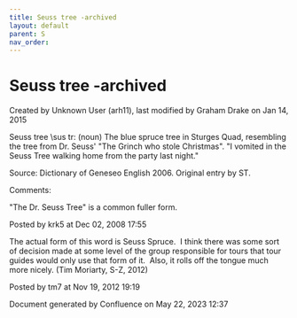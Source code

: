```yaml
---
title: Seuss tree -archived
layout: default
parent: S
nav_order:
---
```


# Seuss tree -archived

Created by  Unknown User (arh11), last modified by  Graham Drake on Jan 14, 2015

Seuss tree \sus tr\: (noun) The blue spruce tree in Sturges Quad, resembling the tree from Dr. Seuss' &quot;The Grinch who stole Christmas&quot;. &quot;I vomited in the Seuss Tree walking home from the party last night.&quot;

Source: Dictionary of Geneseo English 2006. Original entry by ST.

Comments:

&quot;The Dr. Seuss Tree&quot; is a common fuller form.

Posted by krk5 at Dec 02, 2008 17:55

The actual form of this word is Seuss Spruce.  I think there was some sort of decision made at some level of the group responsible for tours that tour guides would only use that form of it.  Also, it rolls off the tongue much more nicely. (Tim Moriarty, S-Z, 2012)

Posted by tm7 at Nov 19, 2012 19:19

Document generated by Confluence on May 22, 2023 12:37


